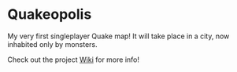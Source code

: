 # Quakeopolis
My very first singleplayer Quake map! It will take place in a city, now inhabited only by monsters.

Check out the project [Wiki](https://github.com/rhruocco/Quakeopolis/wiki) for more info!
